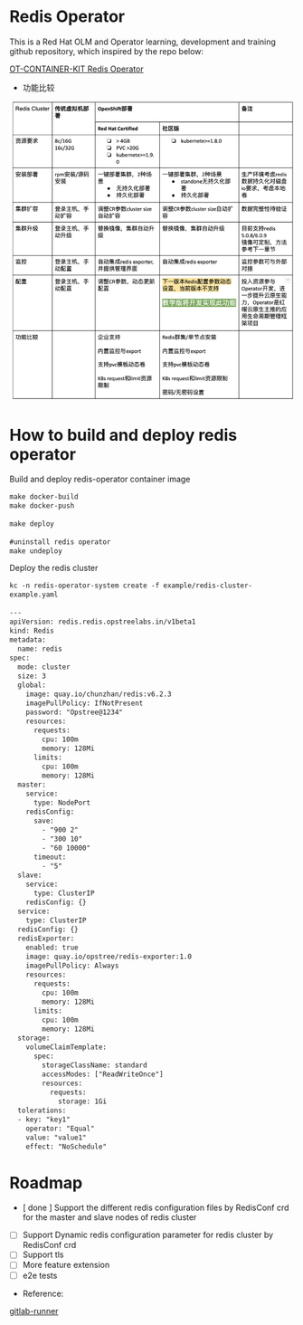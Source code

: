 # Redis Operator
  This is a Red Hat OLM and Operator learning, development and training github repository, which inspired by the repo below:

[OT-CONTAINER-KIT Redis Operator](https://github.com/OT-CONTAINER-KIT/redis-operator)

- 功能比较

<div align="center">
    <img src="./static/redis-comparsion.png">
</div>

# How to build and deploy redis operator 

Build and deploy redis-operator container image
```
make docker-build
make docker-push

make deploy 

#uninstall redis operator
make undeploy
```
Deploy the redis cluster 

```
kc -n redis-operator-system create -f example/redis-cluster-example.yaml

---
apiVersion: redis.redis.opstreelabs.in/v1beta1
kind: Redis
metadata:
  name: redis
spec:
  mode: cluster
  size: 3
  global:
    image: quay.io/chunzhan/redis:v6.2.3
    imagePullPolicy: IfNotPresent
    password: "Opstree@1234"
    resources:
      requests:
        cpu: 100m
        memory: 128Mi
      limits:
        cpu: 100m
        memory: 128Mi
  master:
    service:
      type: NodePort
    redisConfig:
      save:
        - "900 2"
        - "300 10"
        - "60 10000"
      timeout:
        - "5"
  slave:
    service:
      type: ClusterIP
    redisConfig: {}
  service:
    type: ClusterIP
  redisConfig: {}
  redisExporter:
    enabled: true
    image: quay.io/opstree/redis-exporter:1.0
    imagePullPolicy: Always
    resources:
      requests:
        cpu: 100m
        memory: 128Mi
      limits:
        cpu: 100m
        memory: 128Mi
  storage:
    volumeClaimTemplate:
      spec:
        storageClassName: standard
        accessModes: ["ReadWriteOnce"]
        resources:
          requests:
            storage: 1Gi
  tolerations:
  - key: "key1"
    operator: "Equal"
    value: "value1"
    effect: "NoSchedule"
```

# Roadmap

- [ done ] Support the different redis configuration files by RedisConf crd for the master and slave nodes of redis cluster
- [ ] Support Dynamic redis configuration parameter for redis cluster by RedisConf crd
- [ ] Support tls
- [ ] More feature extension
- [ ] e2e tests

- Reference:

[gitlab-runner](https://gitlab.com/gitlab-org/gitlab-runner/blob/f4645bfbf947b761f69e8ba292bce84e5c95766d/executors/kubernetes/executor_kubernetes.go)
